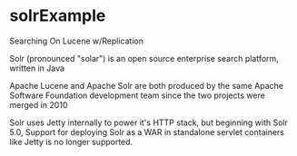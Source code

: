 # solrExample  
Searching On Lucene w/Replication  
  
Solr (pronounced "solar") is an open source enterprise search platform, written in Java  
  
Apache Lucene and Apache Solr are both produced by the same Apache Software Foundation development team since the two projects were merged in 2010  
  
Solr uses Jetty internally to power it's HTTP stack, but beginning with Solr 5.0, Support for deploying Solr as a WAR in standalone servlet containers like Jetty is no longer supported.